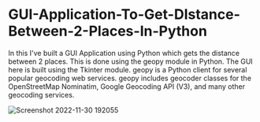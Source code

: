 # GUI-Application-To-Get-DIstance-Between-2-Places-In-Python
In this I've built a GUI Application using Python which gets the distance between 2 places. This is done using the geopy module in Python. The GUI here is built using the
Tkinter module. geopy is a Python client for several popular geocoding web services. 
geopy includes geocoder classes for the OpenStreetMap Nominatim, Google Geocoding API (V3), and many other geocoding services.


![Screenshot 2022-11-30 192055](https://user-images.githubusercontent.com/70943079/204813472-4882e8d1-603b-4b88-aa1c-8a8b46eb3bd9.png)
